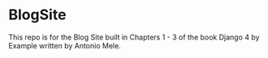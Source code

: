 # BlogSite
This repo is for the Blog Site built in Chapters 1 - 3 of the book Django 4 by Example written by Antonio Mele.
